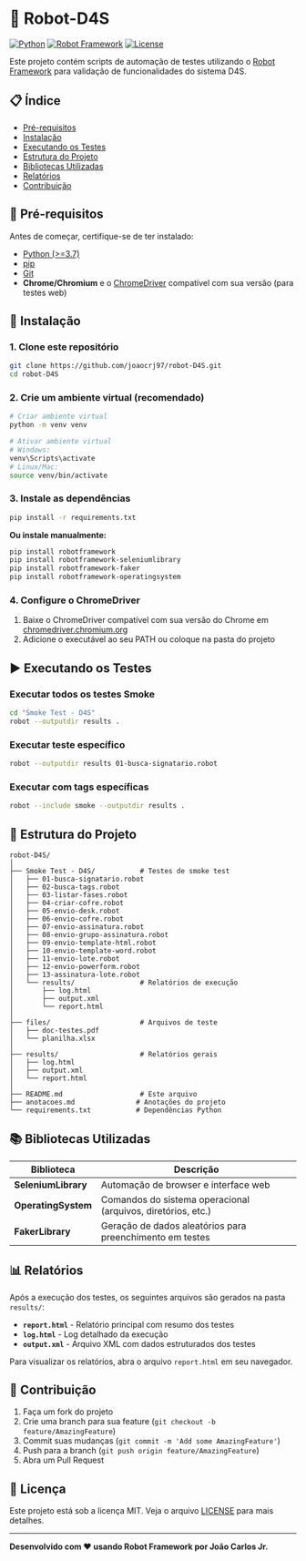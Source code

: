 # 🤖 Robot-D4S

[![Python](https://img.shields.io/badge/Python-3.7+-blue.svg)](https://www.python.org/downloads/)
[![Robot Framework](https://img.shields.io/badge/Robot%20Framework-Latest-green.svg)](https://robotframework.org/)
[![License](https://img.shields.io/badge/License-MIT-yellow.svg)](LICENSE)

Este projeto contém scripts de automação de testes utilizando o [Robot Framework](https://robotframework.org/) para validação de funcionalidades do sistema D4S.

## 📋 Índice

- [Pré-requisitos](#-pré-requisitos)
- [Instalação](#-instalação)
- [Executando os Testes](#-executando-os-testes)
- [Estrutura do Projeto](#-estrutura-do-projeto)
- [Bibliotecas Utilizadas](#-bibliotecas-utilizadas)
- [Relatórios](#-relatórios)
- [Contribuição](#-contribuição)

## 🔧 Pré-requisitos

Antes de começar, certifique-se de ter instalado:

- [Python (>=3.7)](https://www.python.org/downloads/)
- [pip](https://pip.pypa.io/en/stable/installation/)
- [Git](https://git-scm.com/downloads)
- **Chrome/Chromium** e o [ChromeDriver](https://chromedriver.chromium.org/downloads) compatível com sua versão (para testes web)

## 🚀 Instalação

### 1. Clone este repositório

```bash
git clone https://github.com/joaocrj97/robot-D4S.git
cd robot-D4S
```

### 2. Crie um ambiente virtual (recomendado)

```bash
# Criar ambiente virtual
python -m venv venv

# Ativar ambiente virtual
# Windows:
venv\Scripts\activate
# Linux/Mac:
source venv/bin/activate
```

### 3. Instale as dependências

```bash
pip install -r requirements.txt
```

**Ou instale manualmente:**

```bash
pip install robotframework
pip install robotframework-seleniumlibrary
pip install robotframework-faker
pip install robotframework-operatingsystem
```

### 4. Configure o ChromeDriver

1. Baixe o ChromeDriver compatível com sua versão do Chrome em [chromedriver.chromium.org](https://chromedriver.chromium.org/downloads)
2. Adicione o executável ao seu PATH ou coloque na pasta do projeto

## ▶️ Executando os Testes

### Executar todos os testes Smoke

```bash
cd "Smoke Test - D4S"
robot --outputdir results .
```

### Executar teste específico

```bash
robot --outputdir results 01-busca-signatario.robot
```

### Executar com tags específicas

```bash
robot --include smoke --outputdir results .
```

## 📁 Estrutura do Projeto

```
robot-D4S/
│
├── Smoke Test - D4S/           # Testes de smoke test
│   ├── 01-busca-signatario.robot
│   ├── 02-busca-tags.robot
│   ├── 03-listar-fases.robot
│   ├── 04-criar-cofre.robot
│   ├── 05-envio-desk.robot
│   ├── 06-envio-cofre.robot
│   ├── 07-envio-assinatura.robot
│   ├── 08-envio-grupo-assinatura.robot
│   ├── 09-envio-template-html.robot
│   ├── 10-envio-template-word.robot
│   ├── 11-envio-lote.robot
│   ├── 12-envio-powerform.robot
│   ├── 13-assinatura-lote.robot
│   └── results/                # Relatórios de execução
│       ├── log.html
│       ├── output.xml
│       └── report.html
│
├── files/                      # Arquivos de teste
│   ├── doc-testes.pdf
│   └── planilha.xlsx
│
├── results/                    # Relatórios gerais
│   ├── log.html
│   ├── output.xml
│   └── report.html
│
├── README.md                   # Este arquivo
├── anotacoes.md               # Anotações do projeto
└── requirements.txt           # Dependências Python
```

## 📚 Bibliotecas Utilizadas

| Biblioteca | Descrição |
|------------|-----------|
| **SeleniumLibrary** | Automação de browser e interface web |
| **OperatingSystem** | Comandos do sistema operacional (arquivos, diretórios, etc.) |
| **FakerLibrary** | Geração de dados aleatórios para preenchimento em testes |

## 📊 Relatórios

Após a execução dos testes, os seguintes arquivos são gerados na pasta `results/`:

- **`report.html`** - Relatório principal com resumo dos testes
- **`log.html`** - Log detalhado da execução
- **`output.xml`** - Arquivo XML com dados estruturados dos testes

Para visualizar os relatórios, abra o arquivo `report.html` em seu navegador.

## 🤝 Contribuição

1. Faça um fork do projeto
2. Crie uma branch para sua feature (`git checkout -b feature/AmazingFeature`)
3. Commit suas mudanças (`git commit -m 'Add some AmazingFeature'`)
4. Push para a branch (`git push origin feature/AmazingFeature`)
5. Abra um Pull Request

## 📝 Licença

Este projeto está sob a licença MIT. Veja o arquivo [LICENSE](LICENSE) para mais detalhes.

---

**Desenvolvido com ❤️ usando Robot Framework por João Carlos Jr.**